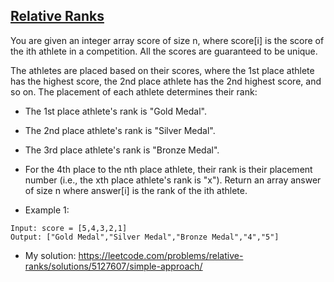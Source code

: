 ## [Relative Ranks](https://leetcode.com/problems/relative-ranks/description/)

You are given an integer array score of size n, where score[i] is the score of the ith athlete in a competition. All the scores are guaranteed to be unique.

The athletes are placed based on their scores, where the 1st place athlete has the highest score, the 2nd place athlete has the 2nd highest score, and so on. The placement of each athlete determines their rank:

- The 1st place athlete's rank is "Gold Medal".
- The 2nd place athlete's rank is "Silver Medal".
- The 3rd place athlete's rank is "Bronze Medal".
- For the 4th place to the nth place athlete, their rank is their placement number (i.e., the xth place athlete's rank is "x").
Return an array answer of size n where answer[i] is the rank of the ith athlete.



- Example 1:
```
Input: score = [5,4,3,2,1]
Output: ["Gold Medal","Silver Medal","Bronze Medal","4","5"]
```

- My solution: https://leetcode.com/problems/relative-ranks/solutions/5127607/simple-approach/
